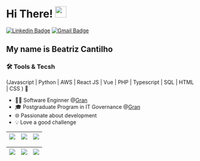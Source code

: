 
<h1>Hi There! <img src="https://media.giphy.com/media/hvRJCLFzcasrR4ia7z/giphy.gif" width="30px"></h1>

[![Linkedin Badge](https://img.shields.io/badge/-LinkedIn-3A4C6E?style=flat-square&logo=Linkedin&logoColor=white&link=https://www.linkedin.com/in/beatriz-cantilho/)](https://www.linkedin.com/in/beatriz-cantilho/)
[![Gmail Badge](https://img.shields.io/badge/-bcantilho@gmail.com-3A4C6E?style=flat-square&logo=Gmail&logoColor=white&link=mailto:bcantilho@gmail.com)](mailto:bcantilho@gmail.com)


## My name is Beatriz Cantilho

### 🛠️ Tools & Tecsh

(Javascript | Python | AWS | React JS | Vue | PHP | Typescript | SQL | HTML | CSS ) 🚀

- 👩‍💻 Software Enginner @[Gran](https://www.grancursosonline.com.br/)
- 🎓 Postgraduate Program in IT Governance @[Gran](https://pos.grancursosonline.com.br/)
- 🌐 Passionate about development
- 💡 Love a good challenge

<div align="left">
  
| ![](http://github-profile-summary-cards.vercel.app/api/cards/stats?username=beatriz-cantilho&theme=nord_dark) | ![](http://github-profile-summary-cards.vercel.app/api/cards/repos-per-language?username=beatriz-cantilho&hide=Html&theme=nord_dark) | ![](http://github-profile-summary-cards.vercel.app/api/cards/most-commit-language?username=beatriz-cantilho&theme=nord_dark) |
| :-: | :-: | :-: |

| ![](http://github-profile-summary-cards.vercel.app/api/cards/profile-details?username=beatriz-cantilho&theme=nord_dark) | ![](https://github-readme-streak-stats.herokuapp.com/?user=beatriz-cantilho&hide_border=true&date_format=M%20j%5B%2C%20Y%5D&background=2D3742&stroke=2D3742&ring=6bbbca&fire=6bbbca&currStreakNum=fff&sideNums=6bbbca&currStreakLabel=6bbbca&sideLabels=fff&dates=fff) | ![](https://github-readme-stats.vercel.app/api/top-langs/?username=beatriz-cantilho&layout=compact&langs_count=7&theme=github_dark)
| :-: | :-: | :-: |
 </div>
